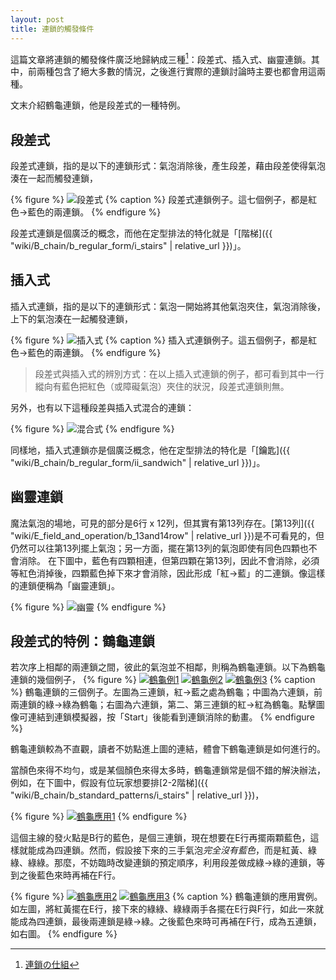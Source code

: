 ```yaml
---
layout: post
title: 連鎖的觸發條件
---
```


這篇文章將連鎖的觸發條件廣泛地歸納成三種[^1]：段差式、插入式、幽靈連鎖。其中，前兩種包含了絕大多數的情況，之後進行實際的連鎖討論時主要也都會用這兩種。

文末介紹鶴龜連鎖，他是段差式的一種特例。

## 段差式

段差式連鎖，指的是以下的連鎖形式：氣泡消除後，產生段差，藉由段差使得氣泡湊在一起而觸發連鎖，

{% figure %}
![段差式](https://i.imgur.com/kT4eths.jpg) 
{% caption %}
段差式連鎖例子。這七個例子，都是紅色→藍色的兩連鎖。
{% endfigure %}

段差式連鎖是個廣泛的概念，而他在定型排法的特化就是「[階梯]({{ "wiki/B_chain/b_regular_form/i_stairs" | relative_url }})」。

## 插入式

插入式連鎖，指的是以下的連鎖形式：氣泡一開始將其他氣泡夾住，氣泡消除後，上下的氣泡湊在一起觸發連鎖，

{% figure %}
![插入式](https://i.imgur.com/3Teqcld.jpg) 
{% caption %}
插入式連鎖例子。這五個例子，都是紅色→藍色的兩連鎖。
{% endfigure %}

> 段差式與插入式的辨別方式：在以上插入式連鎖的例子，都可看到其中一行縱向有藍色把紅色（或障礙氣泡）夾住的狀況，段差式連鎖則無。

另外，也有以下這種段差與插入式混合的連鎖：

{% figure %}
![混合式](https://i.imgur.com/FX4iFKh.jpg) 
{% endfigure %}

同樣地，插入式連鎖亦是個廣泛概念，他在定型排法的特化是「[鑰匙]({{ "wiki/B_chain/b_regular_form/ii_sandwich" | relative_url }})」。

## 幽靈連鎖

魔法氣泡的場地，可見的部分是6行 x 12列，但其實有第13列存在。[第13列]({{ "wiki/E_field_and_operation/b_13and14row" | relative_url }})是不可看見的，但仍然可以往第13列擺上氣泡；另一方面，擺在第13列的氣泡即使有同色四顆也不會消除。
在下圖中，藍色有四顆相連，但第四顆在第13列，因此不會消除，必須等紅色消掉後，四顆藍色掉下來才會消除，因此形成「紅→藍」的二連鎖。像這樣的連鎖便稱為「幽靈連鎖」。

{% figure %}
![幽靈](https://i.imgur.com/UN10xCF.jpg)
{% endfigure %}

## 段差式的特例：鶴龜連鎖

若次序上相鄰的兩連鎖之間，彼此的氣泡並不相鄰，則稱為鶴龜連鎖。以下為鶴龜連鎖的幾個例子，
{% figure %}
[![鶴龜例1](https://i.imgur.com/4QWE6ED.jpg)](https://puyonexus.com/chainsim/chain/kh4xF)
[![鶴龜例2](https://i.imgur.com/HTZ3GtR.jpg)](https://puyonexus.com/chainsim/chain/jSKkt)
[![鶴龜例3](https://i.imgur.com/SkkFd3Z.jpg)](https://puyonexus.com/chainsim/chain/oDJEu)
{% caption %}
鶴龜連鎖的三個例子。左圖為三連鎖，紅→藍之處為鶴龜；中圖為六連鎖，前兩連鎖的綠→綠為鶴龜；右圖為六連鎖，第二、第三連鎖的紅→紅為鶴龜。點擊圖像可連結到連鎖模擬器，按「Start」後能看到連鎖消除的動畫。
{% endfigure %}

鶴龜連鎖較為不直觀，讀者不妨點進上圖的連結，體會下鶴龜連鎖是如何進行的。

當顏色來得不均勻，或是某個顏色來得太多時，鶴龜連鎖常是個不錯的解決辦法，例如，在下圖中，假設有位玩家想要排[2-2階梯]({{ "wiki/B_chain/b_standard_patterns/i_stairs" | relative_url }})，

{% figure %}
[![鶴龜應用1](https://i.imgur.com/fo6gs75.jpg)](https://puyonexus.com/chainsim/chain/39Xsh)
{% endfigure %}

這個主線的發火點是B行的藍色，是個三連鎖，現在想要在E行再擺兩顆藍色，這樣就能成為四連鎖。然而，假設接下來的三手氣泡*完全沒有藍色*，而是紅黃、綠綠、綠綠。那麼，不妨臨時改變連鎖的預定順序，利用段差做成綠→綠的連鎖，等到之後藍色來時再補在F行。

{% figure %}
[![鶴龜應用2](https://i.imgur.com/m1V9mBW.jpg)](https://puyonexus.com/chainsim/chain/uSK8q)
[![鶴龜應用3](https://i.imgur.com/if144Xb.jpg)](https://puyonexus.com/chainsim/chain/C1agu)
{% caption %}
鶴龜連鎖的應用實例。如左圖，將紅黃擺在E行，接下來的綠綠、綠綠兩手各擺在E行與F行，如此一來就能成為四連鎖，最後兩連鎖是綠→綠。之後藍色來時可再補在F行，成為五連鎖，如右圖。
{% endfigure %}

[^1]: [連鎖の仕組](http://alg-d.com/game/puyo/chain12.html)
